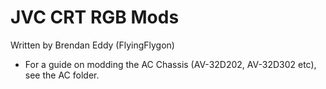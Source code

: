 # JVC CRT RGB Mods

Written by Brendan Eddy (FlyingFlygon)

* For a guide on modding the AC Chassis (AV-32D202, AV-32D302 etc), see the AC folder.
